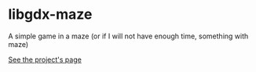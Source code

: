 # libgdx-maze

A simple game in a maze (or if I will not have enough time, something with maze)

[See the project's page](http://peterborkuti.github.io/libgdx-maze)
